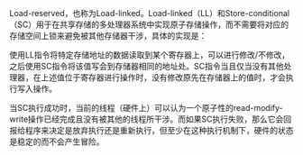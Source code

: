 Load-reserved，也称为Load-linked。Load-linked（LL）和Store-conditional（SC）用于在共享存储的多处理器系统中实现原子存储操作，而不需要将对应的存储空间上锁来避免被其他存储器干涉，具体的实现是：

使用LL指令将特定存储地址的数据读取到某个寄存器上，可以进行修改/不修改，之后使用SC指令将该值写会到存储器相同的地址处。SC指令当且仅当没有其他处理器，在上述值位于寄存器进行操作时，没有修改原先在存储器上的值时，才会执行写入操作。

当SC执行成功时，当前的线程（硬件上）可以认为一个原子性的read-modify-write操作已经完成且没有被其他的线程所干涉。而如果SC执行失败，那么它会回报给程序来决定是放弃执行还是重新执行，但至少在这种执行机制下，硬件的状态是稳定的而不会产生冒险。